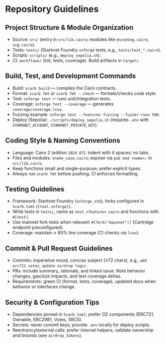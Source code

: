 # Repository Guidelines

## Project Structure & Module Organization
- Source: `src/` (entry in `src/lib.cairo`; modules like `encoding.cairo`, `svg.cairo`).
- Tests: `tests/` (Starknet Foundry `snforge` tests; e.g., `tests/test_*.cairo`).
- Scripts: `scripts/` (e.g., `deploy_sepolia.sh`).
- CI: `workflows/` (lint, tests, coverage). Build artifacts in `target/`.

## Build, Test, and Development Commands
- Build: `scarb build` — compiles the Cairo contracts.
- Format: `scarb fmt` or `scarb fmt --check` — formats/checks code style.
- Test: `snforge test` — runs unit/integration tests.
- Coverage: `snforge test --coverage` — generates `coverage/coverage.lcov`.
- Fuzzing example: `snforge test --features fuzzing --fuzzer-runs 500`.
- Deploy (Sepolia): `./scripts/deploy_sepolia.sh` (requires `.env` with `STARKNET_ACCOUNT`, `STARKNET_PRIVATE_KEY`).

## Coding Style & Naming Conventions
- Language: Cairo 2 (edition `2024_07`). Indent with 4 spaces; no tabs.
- Files and modules: `snake_case.cairo`; expose via `pub mod <name>;` in `src/lib.cairo`.
- Keep functions small and single-purpose; prefer explicit types.
- Always run `scarb fmt` before pushing; CI enforces formatting.

## Testing Guidelines
- Framework: Starknet Foundry (`snforge_std`); forks configured in `Scarb.toml` (`[tool.snforge]`).
- Write tests in `tests/`, name as `test_<feature>.cairo` and functions with `#[test]`.
- Use mainnet fork tests when relevant: `#[fork("mainnet")]` (Cartridge endpoint preconfigured).
- Coverage: maintain ≥ 80% line coverage (CI checks via `lcov`).

## Commit & Pull Request Guidelines
- Commits: imperative mood, concise subject (≤72 chars), e.g., `add erc721 votes`, `update airdrop logic`.
- PRs: include summary, rationale, and linked issue. Note behavior changes, gas/size impacts, and test coverage deltas.
- Requirements: green CI (format, tests, coverage), updated docs when behavior or interfaces change.

## Security & Configuration Tips
- Dependencies pinned in `Scarb.toml`; prefer OZ components (ERC721, Ownable, ERC2981, Votes, SRC5).
- Secrets: never commit keys; provide `.env` locally for deploy scripts.
- Reentrancy/external calls: prefer internal helpers; validate ownership and bounds (see `airdrop_tokens`).
